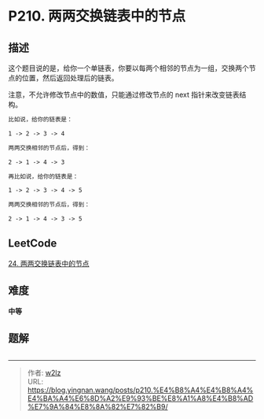 # P210. 两两交换链表中的节点


<!--more-->

## 描述

这个题目说的是，给你一个单链表，你要以每两个相邻的节点为一组，交换两个节点的位置，然后返回处理后的链表。

注意，不允许修改节点中的数值，只能通过修改节点的 next 指针来改变链表结构。

```markdown
比如说，给你的链表是：

1 -> 2 -> 3 -> 4

两两交换相邻的节点后，得到：

2 -> 1 -> 4 -> 3

再比如说，给你的链表是：

1 -> 2 -> 3 -> 4 -> 5

两两交换相邻的节点后，得到：

2 -> 1 -> 4 -> 3 -> 5
```

## LeetCode

[24. 两两交换链表中的节点](https://leetcode.cn/problems/swap-nodes-in-pairs/description/)

## 难度

**中等**

## 题解

```java

```


---

> 作者: [w2lz](https://github.com/w2lz)  
> URL: https://blog.yingnan.wang/posts/p210.%E4%B8%A4%E4%B8%A4%E4%BA%A4%E6%8D%A2%E9%93%BE%E8%A1%A8%E4%B8%AD%E7%9A%84%E8%8A%82%E7%82%B9/  


